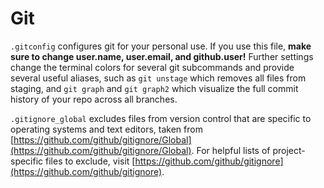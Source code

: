 # Git

`.gitconfig` configures git for your personal use. If you use this file, **make sure to change
user.name, user.email, and github.user!** Further settings change the terminal colors 
for several git subcommands and provide several useful aliases, such as `git unstage` 
which removes all files from staging, and `git graph` and `git graph2` which visualize 
the full commit history of your repo across all branches.

`.gitignore_global` excludes files from version control that are specific to 
operating systems and text editors, taken from [https://github.com/github/gitignore/Global](https://github.com/github/gitignore/Global).
For helpful lists of project-specific files to exclude, visit [https://github.com/github/gitignore](https://github.com/github/gitignore).

